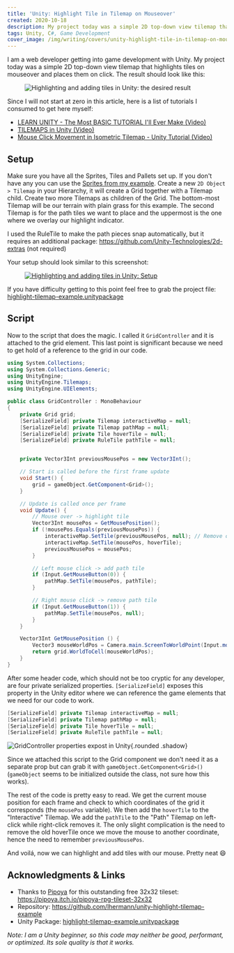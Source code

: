 ```yaml
---
title: 'Unity: Highlight Tile in Tilemap on Mouseover'
created: 2020-10-18
description: My project today was a simple 2D top-down view tilemap that highlights tiles on mouseover and places them on click. In this article you will learn how to accomplish just that.
tags: Unity, C#, Game Development
cover_image: /img/writing/covers/unity-highlight-tile-in-tilemap-on-mousever.jpg
---
```


I am a web developer getting into game development with Unity. My project today was a simple 2D top-down view tilemap that highlights tiles on mouseover and places them on click. The result should look like this:

<div class="text-center">
  <figure data-gifpause onclick="gifpause_toggle(event)" data-paused>
    <img
      class="rounded shadow"
      src="/img/writing/unity-highlight-tiles-result-still.jpg"
      data-gif="/img/writing/unity-highlight-tiles-result.gif"
      alt="Highlighting and adding tiles in Unity: the desired result"
    />
  </figure>
</div>

Since I will not start at zero in this article, here is a list of tutorials I consumed to get here myself:

- [LEARN UNITY - The Most BASIC TUTORIAL I'll Ever Make (Video)](https://www.youtube.com/watch?v=pwZpJzpE2lQ)
- [TILEMAPS in Unity (Video)](https://www.youtube.com/watch?v=ryISV_nH8qw)
- [Mouse Click Movement in Isometric Tilemap - Unity Tutorial (Video)](https://www.youtube.com/watch?v=b0AQg5ZTpac)

## Setup

Make sure you have all the Sprites, Tiles and Pallets set up. If you don't have any you can use the [Sprites from my example](/archives/unity-highlight-tilemap-assets.zip). Create a new `2D Object > Tilemap` in your Hierarchy, it will create a Grid together with a Tilemap child. Create two more Tilemaps as children of the Grid. The bottom-most Tilemap will be our terrain with plain grass for this example. The second Tilemap is for the path tiles we want to place and the uppermost is the one where we overlay our highlight indicator.

I used the RuleTile to make the path pieces snap automatically, but it requires an additional package: https://github.com/Unity-Technologies/2d-extras (not required)

Your setup should look similar to this screenshot:

<figure class="mb-4">
  <a href="/img/writing/unity-highlight-tiles-setup.jpg">
    <img
      class="rounded inline-block shadow"
      src="/img/writing/unity-highlight-tiles-setup-480.jpg"
      srcset="/img/writing/unity-highlight-tiles-setup-480.jpg 480w, /img/writing/unity-highlight-tiles-setup-640.jpg 640w, /img/writing/unity-highlight-tiles-setup-960.jpg 960w, /img/writing/unity-highlight-tiles-setup.jpg"
      alt="Highlighting and adding tiles in Unity: Setup"
    />
  </a>
</figure>

If you have difficulty getting to this point feel free to grab the project file: [highlight-tilemap-example.unitypackage](/archives/highlight-tilemap-example.unitypackage)

## Script

Now to the script that does the magic. I called it `GridController` and it is attached to the grid element. This last point is significant because we need to get hold of a reference to the grid in our code.

```csharp
using System.Collections;
using System.Collections.Generic;
using UnityEngine;
using UnityEngine.Tilemaps;
using UnityEngine.UIElements;

public class GridController : MonoBehaviour
{
    private Grid grid;
    [SerializeField] private Tilemap interactiveMap = null;
    [SerializeField] private Tilemap pathMap = null;
    [SerializeField] private Tile hoverTile = null;
    [SerializeField] private RuleTile pathTile = null;


    private Vector3Int previousMousePos = new Vector3Int();

    // Start is called before the first frame update
    void Start() {
        grid = gameObject.GetComponent<Grid>();
    }

    // Update is called once per frame
    void Update() {
        // Mouse over -> highlight tile
        Vector3Int mousePos = GetMousePosition();
        if (!mousePos.Equals(previousMousePos)) {
            interactiveMap.SetTile(previousMousePos, null); // Remove old hoverTile
            interactiveMap.SetTile(mousePos, hoverTile);
            previousMousePos = mousePos;
        }

        // Left mouse click -> add path tile
        if (Input.GetMouseButton(0)) {
            pathMap.SetTile(mousePos, pathTile);
        }

        // Right mouse click -> remove path tile
        if (Input.GetMouseButton(1)) {
            pathMap.SetTile(mousePos, null);
        }
    }

    Vector3Int GetMousePosition () {
        Vector3 mouseWorldPos = Camera.main.ScreenToWorldPoint(Input.mousePosition);
        return grid.WorldToCell(mouseWorldPos);
    }
}
```

After some header code, which should not be too cryptic for any developer, are four private serialized properties. `[SerializeField]` exposes this property in the Unity editor where we can reference the game elements that we need for our code to work.


<div class="flex justify-around flex-wrap md:flex-nowrap">
  <div class="w-full md:w-1/2">

```csharp
[SerializeField] private Tilemap interactiveMap = null;
[SerializeField] private Tilemap pathMap = null;
[SerializeField] private Tile hoverTile = null;
[SerializeField] private RuleTile pathTile = null;
```

  </div>
  <div class="w-full md:w-1/2 md:pl-3">

![GridController properties expost in Unity ](/img/writing/unity-grid-controller-props.jpg){.rounded .shadow}

  </div>
</div>

Since we attached this script to the Grid component we don't need it as a separate prop but can grab it with `gameObject.GetComponent<Grid>()` (`gameObject` seems to be initialized outside the class, not sure how this works).

The rest of the code is pretty easy to read. We get the current mouse position for each frame and check to which coordinates of the grid it corresponds (the `mousePos` variable). We then add the `hoverTile` to the "Interactive" Tilemap. We add the `pathTile` to the "Path" Tilemap on left-click while right-click removes it. The only slight complication is the need to remove the old hoverTile once we move the mouse to another coordinate, hence the need to remember `previousMousePos`.

And voilá, now we can highlight and add tiles with our mouse. Pretty neat :smile:

## Acknowledgments & Links

- Thanks to [Pipoya](https://pipoya.itch.io/) for this outstanding free 32x32 tileset: https://pipoya.itch.io/pipoya-rpg-tileset-32x32
- Repository: https://github.com/lhermann/unity-highlight-tilemap-example
- Unity Package: [highlight-tilemap-example.unitypackage](/archives/highlight-tilemap-example.unitypackage)

_Note: I am a Unity beginner, so this code may neither be good, performant, or optimized. Its sole quality is that it works._


